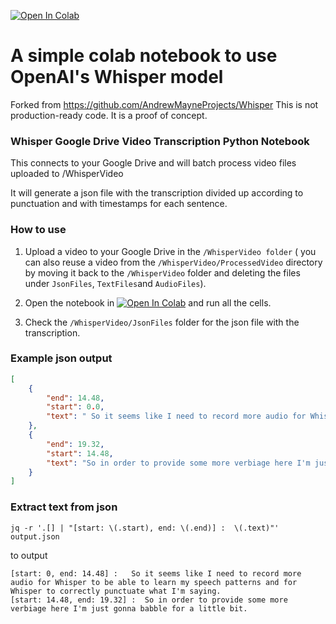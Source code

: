 [![Open In Colab](https://colab.research.google.com/assets/colab-badge.svg)](https://colab.research.google.com/github/combient/Whisper/blob/main/WhisperVideoDrive.ipynb)

# A simple colab notebook to use OpenAI's Whisper model

Forked from https://github.com/AndrewMayneProjects/Whisper
This is not production-ready code. It is a proof of concept.

### Whisper Google Drive Video Transcription Python Notebook

This connects to your Google Drive and will batch process video files uploaded to /WhisperVideo

It will generate a json file with the transcription divided up according to punctuation and
with timestamps for each sentence.

### How to use

1. Upload a video to your Google Drive in the `/WhisperVideo folder` ( you can also reuse
a video from the `/WhisperVideo/ProcessedVideo` directory by moving it back to 
the `/WhisperVideo` folder and deleting the files under `JsonFiles`, `TextFiles`and `AudioFiles`).

2. Open the notebook in [![Open In Colab](https://colab.research.google.com/assets/colab-badge.svg)](https://colab.research.google.com/github/combient/Whisper/blob/main/WhisperVideoDrive.ipynb) and run all the cells.

3. Check the `/WhisperVideo/JsonFiles` folder for the json file with the transcription.

### Example json output

````json
[
    {
        "end": 14.48,
        "start": 0.0,
        "text": " So it seems like I need to record more audio for Whisper to be able to learn my speech patterns and for Whisper to correctly punctuate what I'm saying."
    },
    {
        "end": 19.32,
        "start": 14.48,
        "text": "So in order to provide some more verbiage here I'm just gonna babble for a little bit."
    }
]
````
### Extract text from json

````shell
jq -r '.[] | "[start: \(.start), end: \(.end)] :  \(.text)"' output.json
````

to output

````
[start: 0, end: 14.48] :   So it seems like I need to record more audio for Whisper to be able to learn my speech patterns and for Whisper to correctly punctuate what I'm saying.
[start: 14.48, end: 19.32] :  So in order to provide some more verbiage here I'm just gonna babble for a little bit.
````